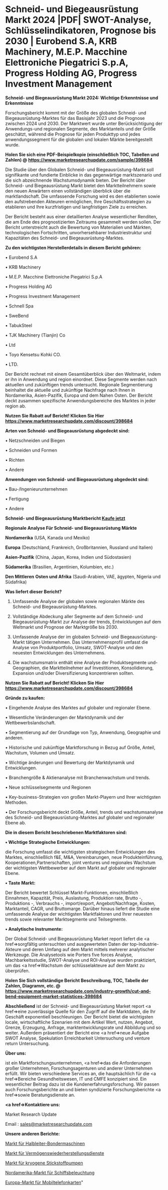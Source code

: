 # Schneid- und Biegeausrüstung Markt 2024 |PDF| SWOT-Analyse, Schlüsselindikatoren, Prognose bis 2030 | Eurobend S.A, KRB Machinery, M.E.P. Macchine Elettroniche Piegatrici S.p.A, Progress Holding AG, Progress Investment Management

<strong>Schneid- und Biegeausrüstung Markt 2024: Wichtige Erkenntnisse und Erkenntnisse</strong>

Forschungsbericht kommt mit der Größe des globalen Schneid- und Biegeausrüstung-Marktes für das Basisjahr 2023 und die Prognose zwischen 2024 und 2030. Der Marktwert wurde unter Berücksichtigung der Anwendungs-und regionalen Segmente, des Marktanteils und der Größe geschätzt, während die Prognose für jeden Produkttyp und jedes anwendungssegment für die globalen und lokalen Märkte bereitgestellt wurde.

<strong>Holen Sie sich eine PDF-Beispielkopie (einschließlich TOC, Tabellen und Zahlen) @
</strong><strong><a href=https://www.marketresearchupdate.com/sample/398684><strong>https://www.marketresearchupdate.com/sample/398684</u></font></a></strong></strong>

Die Studie über den Globalen Schneid- und Biegeausrüstung-Markt soll signifikante und fundierte Einblicke in das gegenwärtige marktszenario und die sich abzeichnende Wachstumsdynamik bieten. Der Bericht über Schneid- und Biegeausrüstung Markt bietet den Marktteilnehmern sowie den neuen Anwärtern einen vollständigen überblick über die marktlandschaft. Die umfassende Forschung wird es den etablierten sowie den aufstrebenden Akteuren ermöglichen, Ihre Geschäftsstrategien zu etablieren und Ihre kurzfristigen und langfristigen Ziele zu erreichen.

Der Bericht besteht aus einer detaillierten Analyse wesentlicher Renditen, die am Ende des prognostizierten Zeitraums gesammelt werden sollen. Der Bericht unterstreicht auch die Bewertung von Materialien und Märkten, technologischen Fortschritten, unvorhersehbarer Industriestruktur und Kapazitäten des Schneid- und Biegeausrüstung-Marktes.

<strong>Zu den wichtigsten Herstellerdetails in diesem Bericht gehören:</strong>

• Eurobend S.A

• KRB Machinery

• M.E.P. Macchine Elettroniche Piegatrici S.p.A

• Progress Holding AG

• Progress Investment Management

• Schnell Spa

• SweBend

• TabukSteel

• TJK Machinery (Tianjin) Co

• Ltd

• Toyo Kensetsu Kohki CO.

• LTD.

Der Bericht rechnet mit einem Gesamtüberblick über den Weltmarkt, indem er ihn in Anwendung und region einordnet. Diese Segmente werden nach aktuellen und zukünftigen trends untersucht. Regionale Segmentierung beinhaltet die aktuelle und zukünftige Nachfrage nach Ihnen in Nordamerika, Asien-Pazifik, Europa und dem Nahen Osten. Der Bericht deckt zusammen spezifische Anwendungsbereiche des Marktes in jeder region ab.

<strong>Nutzen Sie Rabatt auf Bericht! Klicken Sie Hier
</strong><strong><a href=https://www.marketresearchupdate.com/discount/398684>https://www.marketresearchupdate.com/discount/398684</b></u></font></strong></a>

<strong>Arten von Schneid- und Biegeausrüstung abgedeckt sind:</strong>

• Netzschneiden und Biegen

• Schneiden und Formen

• Richten

• Andere

<strong>Anwendungen von Schneid- und Biegeausrüstung abgedeckt sind:</strong>

• Bau-/Ingenieurunternehmen

• Fertigung

• Andere

<strong>Schneid- und Biegeausrüstung Marktbericht <a href=https://www.marketresearchupdate.com/buynow/398684>Kaufe jetzt</a></strong>

<strong>Regionale Analyse Für Schneid- und Biegeausrüstung Märkte</strong>

<strong>Nordamerika</strong> (USA, Kanada und Mexiko)

<strong>Europa</strong> (Deutschland, Frankreich, Großbritannien, Russland und Italien)

<strong>Asien-Pazifik</strong> (China, Japan, Korea, Indien und Südostasien)

<strong>Südamerika</strong> (Brasilien, Argentinien, Kolumbien, etc.)

<strong>Den Mittleren</strong> <strong>Osten und Afrika</strong> (Saudi-Arabien, VAE, ägypten, Nigeria und Südafrika)

<strong>Was liefert dieser Bericht?</strong>

1. Umfassende Analyse der globalen sowie regionalen Märkte des Schneid- und Biegeausrüstung-Marktes.

2. Vollständige Abdeckung aller Segmente auf dem Schneid- und Biegeausrüstung-Markt zur Analyse der trends, Entwicklungen auf dem Weltmarkt und Prognose der Marktgröße bis 2030.

3. Umfassende Analyse der im globalen Schneid- und Biegeausrüstung-Markt tätigen Unternehmen. Das Unternehmensprofil umfasst die Analyse von Produktportfolio, Umsatz, SWOT-Analyse und den neuesten Entwicklungen des Unternehmens.

4. Die wachstumsmatrix enthält eine Analyse der Produktsegmente und-Geographien, die Marktteilnehmer auf Investitionen, Konsolidierung, Expansion und/oder Diversifizierung konzentrieren sollten.

<strong>Nutzen Sie Rabatt auf Bericht! Klicken Sie Hier
</strong><strong><a href=https://www.marketresearchupdate.com/discount/398684>https://www.marketresearchupdate.com/discount/398684</b></u></font></strong></a>

<strong>Gründe zu kaufen:</strong>

• Eingehende Analyse des Marktes auf globaler und regionaler Ebene.

• Wesentliche Veränderungen der Marktdynamik und der Wettbewerbslandschaft.

• Segmentierung auf der Grundlage von Typ, Anwendung, Geographie und anderen.

• Historische und zukünftige Marktforschung in Bezug auf Größe, Anteil, Wachstum, Volumen und Umsatz.

• Wichtige änderungen und Bewertung der Marktdynamik und Entwicklungen.

• Branchengröße &amp; Aktienanalyse mit Branchenwachstum und trends.

• Neue schlüsselsegmente und Regionen

• Key-business-Strategien von großen Markt-Playern und Ihrer wichtigsten Methoden.

• Der Forschungsbericht deckt Größe, Anteil, trends und wachstumsanalyse des Schneid- und Biegeausrüstung-Marktes auf globaler und regionaler Ebene ab.

<strong>Die in diesem Bericht beschriebenen Marktfaktoren sind:</strong>

<strong>• Wichtige Strategische Entwicklungen:</strong>

die Forschung umfasst die wichtigsten strategischen Entwicklungen des Marktes, einschließlich f&amp;E, M&amp;A, Vereinbarungen, neue Produkteinführung, Kooperationen,Partnerschaften, joint ventures und regionales Wachstum der wichtigsten Wettbewerber auf dem Markt auf globaler und regionaler Ebene.

<strong>• Taste Markt:</strong>

Der Bericht bewertet Schlüssel Markt-Funktionen, einschließlich Einnahmen, Kapazität, Preis, Auslastung, Produktion rate, Brutto -, Produktions -, Verbrauchs -, import/export, Angebot/Nachfrage, Kosten, Marktanteil, CAGR, und Bruttomarge. Darüber hinaus liefert die Studie eine umfassende Analyse der wichtigsten Marktfaktoren und Ihrer neuesten trends sowie relevanter Marktsegmente und Teilsegmente.

<strong>• Analytische Instrumente:</strong>

Der Global Schneid- und Biegeausrüstung Market report liefert die <a href=>sorgf</a>ältig untersuchten und ausgewerteten Daten der top-Industrie-Akteure und deren Umfang auf dem Markt mittels mehrerer analytischer Werkzeuge. Die Analysetools wie Porters five forces Analyse, Machbarkeitsstudie, SWOT-Analyse und ROI-Analyse wurden praktiziert, um das <a href=>Wachstum</a> der schlüsselakteure auf dem Markt zu überprüfen.

<strong>Holen Sie Sich vollständige Bericht Beschreibung, TOC, Tabelle der Zahlen, Diagramm, etc. @ </strong><strong><a href=https://www.marketresearchupdate.com/industry-growth/cut-and-bend-equipment-market-statistices-398684>https://www.marketresearchupdate.com/industry-growth/cut-and-bend-equipment-market-statistices-398684</a></font></strong>

<strong>Abschließend</strong> ist der Schneid- und Biegeausrüstung Market report <a href=>eine</a> zuverlässige Quelle für den Zugriff auf die Marktdaten, die Ihr Geschäft exponentiell beschleunigen. Der Bericht bietet die wichtigsten locale, wirtschaftliche Szenarien mit dem Artikel Wert, nutzen, Angebot, Grenze, Erzeugung, Anfrage, marktentwicklungsrate und Abbildung und so weiter. Außerdem präsentiert der Bericht eine <a href=>neue</a> Aufgabe SWOT Analyse, Spekulation Erreichbarkeit Untersuchung und venture return Untersuchung.

<strong>Über uns:</strong>

 ist ein Marktforschungsunternehmen, <a href=>das</a> die Anforderungen großer Unternehmen, Forschungsagenturen und anderer Unternehmen erfüllt. Wir bieten verschiedene Services an, die hauptsächlich für die <a href=>Bereiche</a> Gesundheitswesen, IT und CMFE konzipiert sind. Ein wesentlicher Beitrag dazu ist die Kundenerfahrungsforschung. Wir passen auch Forschungsberichte an und bieten syndizierte Forschungsberichte <a href=>sowie</a> Beratungsdienste an.

<strong><a href=>Kontaktiere uns:</a></strong>

Market Research Update

Email : sales@marketresearchupdate.com

<strong>Unsere anderen Berichte:</strong>

<a href=https://www.linkedin.com/pulse/semiconductor-bonder-machine-market-2023-trends>Markt für Halbleiter-Bondermaschinen</a>

<a href=https://www.linkedin.com/pulse/asset-recovery-services-market-report-2023-top>Markt für Vermögenswiederherstellungsdienste</a>

<a href=https://www.linkedin.com/pulse/nitrogen-cryogenic-pump-market-outlooks-2023>Markt für kryogene Stickstoffpumpen</a>

<a href=https://www.linkedin.com/pulse/north-america-marine-lighting-market-size-growth-set-surge>Nordamerika-Markt für Schiffsbeleuchtung</a>

<a href=https://www.linkedin.com/pulse/europe-mobile-phone-map-market-size2023-2030>Europa-Markt für Mobiltelefonkarten</a>"
